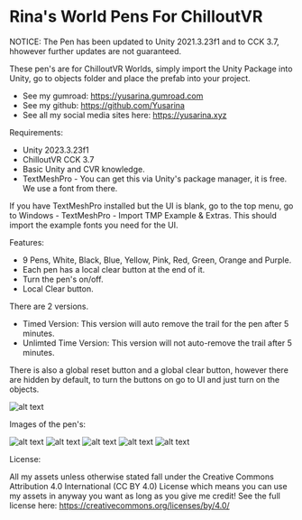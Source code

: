 # Rina's World Pens For ChilloutVR

NOTICE: The Pen has been updated to Unity 2021.3.23f1 and to CCK 3.7, hhowever further updates are not guaranteed.

These pen's are for ChilloutVR Worlds, simply import the Unity Package into Unity, go to objects folder and place the prefab into your project.

- See my gumroad: https://yusarina.gumroad.com
- See my github: https://github.com/Yusarina
- See all my social media sites here: https://yusarina.xyz

Requirements:

- Unity 2023.3.23f1
- ChilloutVR CCK 3.7
- Basic Unity and CVR knowledge.
- TextMeshPro - You can get this via Unity's package manager, it is free. We use a font from there.

If you have TextMeshPro installed but the UI is blank, go to the top menu, go to Windows - TextMeshPro - Import TMP Example & Extras. This should import the example fonts you need for the UI.

Features:

- 9 Pens, White, Black, Blue, Yellow, Pink, Red, Green, Orange and Purple.
- Each pen has a local clear button at the end of it.
- Turn the pen's on/off.
- Local Clear button.

There are 2 versions.
- Timed Version: This version will auto remove the trail for the pen after 5 minutes.
- Unlimted Time Version: This version will not auto-remove the trail after 5 minutes.

There is also a global reset button and a global clear button, however there are hidden by default, to turn the buttons on go to UI and just turn on the objects.

![alt text](https://i.imgur.com/2AarESA.jpeg)


Images of the pen's:

![alt text](https://i.imgur.com/LxbZC1o.jpg)
![alt text](https://i.imgur.com/F1IJGOG.jpg)
![alt text](https://i.imgur.com/qW1kHxX.jpg)
![alt text](https://i.imgur.com/mHZ2KzX.jpg)
![alt text](https://i.imgur.com/g0PQo3E.jpg)

License:

All my assets unless otherwise stated fall under the Creative Commons Attribution 4.0 International (CC BY 4.0) License which means you can use my assets in anyway you want as long as you give me credit! See the full license here: https://creativecommons.org/licenses/by/4.0/ 
